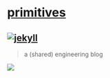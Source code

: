 # [primitives](https://sambacha.github.io/primitives/)

[![jekyll](https://github.com/sambacha/primitives/actions/workflows/jekyll.yml/badge.svg)](https://github.com/sambacha/primitives/actions/workflows/jekyll.yml)
---

> a (shared) engineering blog 



![](https://d.pr/i/6QoIU0.jpg)
